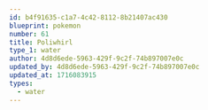 ```yaml
---
id: b4f91635-c1a7-4c42-8112-8b21407ac430
blueprint: pokemon
number: 61
title: Poliwhirl
type_1: water
author: 4d8d6ede-5963-429f-9c2f-74b897007e0c
updated_by: 4d8d6ede-5963-429f-9c2f-74b897007e0c
updated_at: 1716083915
types:
  - water
---
```

